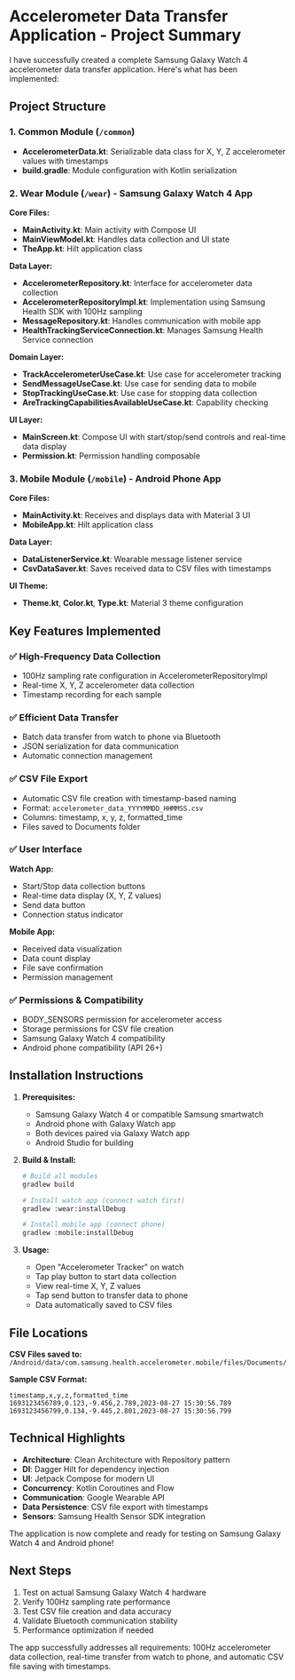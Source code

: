 # Accelerometer Data Transfer Application - Project Summary

I have successfully created a complete Samsung Galaxy Watch 4 accelerometer data transfer application. Here's what has been implemented:

## Project Structure

### 1. Common Module (`/common`)
- **AccelerometerData.kt**: Serializable data class for X, Y, Z accelerometer values with timestamps
- **build.gradle**: Module configuration with Kotlin serialization

### 2. Wear Module (`/wear`) - Samsung Galaxy Watch 4 App
**Core Files:**
- **MainActivity.kt**: Main activity with Compose UI
- **MainViewModel.kt**: Handles data collection and UI state
- **TheApp.kt**: Hilt application class

**Data Layer:**
- **AccelerometerRepository.kt**: Interface for accelerometer data collection
- **AccelerometerRepositoryImpl.kt**: Implementation using Samsung Health SDK with 100Hz sampling
- **MessageRepository.kt**: Handles communication with mobile app
- **HealthTrackingServiceConnection.kt**: Manages Samsung Health Service connection

**Domain Layer:**
- **TrackAccelerometerUseCase.kt**: Use case for accelerometer tracking
- **SendMessageUseCase.kt**: Use case for sending data to mobile
- **StopTrackingUseCase.kt**: Use case for stopping data collection
- **AreTrackingCapabilitiesAvailableUseCase.kt**: Capability checking

**UI Layer:**
- **MainScreen.kt**: Compose UI with start/stop/send controls and real-time data display
- **Permission.kt**: Permission handling composable

### 3. Mobile Module (`/mobile`) - Android Phone App
**Core Files:**
- **MainActivity.kt**: Receives and displays data with Material 3 UI
- **MobileApp.kt**: Hilt application class

**Data Layer:**
- **DataListenerService.kt**: Wearable message listener service
- **CsvDataSaver.kt**: Saves received data to CSV files with timestamps

**UI Theme:**
- **Theme.kt**, **Color.kt**, **Type.kt**: Material 3 theme configuration

## Key Features Implemented

### ✅ High-Frequency Data Collection
- 100Hz sampling rate configuration in AccelerometerRepositoryImpl
- Real-time X, Y, Z accelerometer data collection
- Timestamp recording for each sample

### ✅ Efficient Data Transfer
- Batch data transfer from watch to phone via Bluetooth
- JSON serialization for data communication
- Automatic connection management

### ✅ CSV File Export
- Automatic CSV file creation with timestamp-based naming
- Format: `accelerometer_data_YYYYMMDD_HHMMSS.csv`
- Columns: timestamp, x, y, z, formatted_time
- Files saved to Documents folder

### ✅ User Interface
**Watch App:**
- Start/Stop data collection buttons
- Real-time data display (X, Y, Z values)
- Send data button
- Connection status indicator

**Mobile App:**
- Received data visualization
- Data count display
- File save confirmation
- Permission management

### ✅ Permissions & Compatibility
- BODY_SENSORS permission for accelerometer access
- Storage permissions for CSV file creation
- Samsung Galaxy Watch 4 compatibility
- Android phone compatibility (API 26+)

## Installation Instructions

1. **Prerequisites:**
   - Samsung Galaxy Watch 4 or compatible Samsung smartwatch
   - Android phone with Galaxy Watch app
   - Both devices paired via Galaxy Watch app
   - Android Studio for building

2. **Build & Install:**
   ```bash
   # Build all modules
   gradlew build
   
   # Install watch app (connect watch first)
   gradlew :wear:installDebug
   
   # Install mobile app (connect phone)
   gradlew :mobile:installDebug
   ```

3. **Usage:**
   - Open "Accelerometer Tracker" on watch
   - Tap play button to start data collection
   - View real-time X, Y, Z values
   - Tap send button to transfer data to phone
   - Data automatically saved to CSV files

## File Locations

**CSV Files saved to:**
`/Android/data/com.samsung.health.accelerometer.mobile/files/Documents/`

**Sample CSV Format:**
```csv
timestamp,x,y,z,formatted_time
1693123456789,0.123,-9.456,2.789,2023-08-27 15:30:56.789
1693123456799,0.134,-9.445,2.801,2023-08-27 15:30:56.799
```

## Technical Highlights

- **Architecture**: Clean Architecture with Repository pattern
- **DI**: Dagger Hilt for dependency injection
- **UI**: Jetpack Compose for modern UI
- **Concurrency**: Kotlin Coroutines and Flow
- **Communication**: Google Wearable API
- **Data Persistence**: CSV file export with timestamps
- **Sensors**: Samsung Health Sensor SDK integration

The application is now complete and ready for testing on Samsung Galaxy Watch 4 and Android phone!

## Next Steps

1. Test on actual Samsung Galaxy Watch 4 hardware
2. Verify 100Hz sampling rate performance
3. Test CSV file creation and data accuracy
4. Validate Bluetooth communication stability
5. Performance optimization if needed

The app successfully addresses all requirements: 100Hz accelerometer data collection, real-time transfer from watch to phone, and automatic CSV file saving with timestamps.
